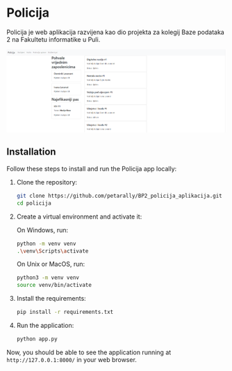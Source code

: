 # Policija

Policija je web aplikacija razvijena kao dio projekta za kolegij Baze podataka 2 na Fakultetu informatike u Puli.

![alt text](https://github.com/petarally/BP2_policija_aplikacija/blob/master/naslovna.png?raw=true)

## Installation

Follow these steps to install and run the Policija app locally:

1. Clone the repository:
    ```bash
    git clone https://github.com/petarally/BP2_policija_aplikacija.git
    cd policija
    ```

2. Create a virtual environment and activate it:

    On Windows, run:
    ```bash
    python -m venv venv
    .\venv\Scripts\activate
    ```

    On Unix or MacOS, run:
    ```bash
    python3 -m venv venv
    source venv/bin/activate
    ```

3. Install the requirements:
    ```bash
    pip install -r requirements.txt
    ```

4. Run the application:
    ```bash
    python app.py
    ```

Now, you should be able to see the application running at `http://127.0.0.1:8000/` in your web browser.

